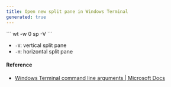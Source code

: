 ```yaml
---
title: Open new split pane in Windows Terminal
generated: true
---
```


<div markdown="1" class="ans">
```
wt -w 0 sp -V
```
</div>

- `-V`: vertical split pane
- `-H`: horizontal split pane

#### Reference

- [Windows Terminal command line arguments \| Microsoft Docs](https://docs.microsoft.com/en-us/windows/terminal/command-line-arguments?tabs=windows)
